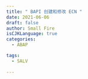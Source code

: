 ```yaml
---
title: " BAPI 创建和修改 ECN "
date: 2021-06-06
draft: false
author: Small Fire
isCJKLanguage: true
categories: 
  - ABAP

tags: 
  - SALV
 
---
```


### 

```JS

```
